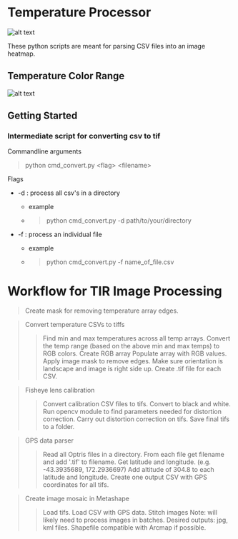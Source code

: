 # Temperature Processor
![alt text](https://github.com/thecalooch/temperature_parser/blob/master/images/heatmap_example.png)

These python scripts are meant for parsing CSV files into an image heatmap.

## Temperature Color Range
![alt text](https://github.com/thecalooch/temperature_parser/blob/master/images/temperature_range.png)

## Getting Started
### Intermediate script for converting csv to tif

Commandline arguments
>python cmd_convert.py \<flag\> \<filename\> 

Flags
* -d : process all csv's in a directory
  * example
  * >python cmd_convert.py -d path/to/your/directory

* -f : process an individual file 
  * example
  * >python cmd_convert.py -f name_of_file.csv
  
# Workflow for TIR Image Processing

> Create mask for removing temperature array edges. 

> Convert temperature CSVs to tiffs
 >> Find min and max temperatures across all temp arrays.
 >> Convert the temp range (based on the above min and max temps) to RGB colors.
 >> Create RGB array
 >> Populate array with RGB values.
 >> Apply image mask to remove edges.
 >> Make sure orientation is landscape and image is right side up.
 >> Create .tif file for each CSV.
 
> Fisheye lens calibration
 >> Convert calibration CSV files to tifs.
 >> Convert to black and white.
 >> Run opencv module to find parameters needed for distortion correction. 
 >> Carry out distortion correction on tifs.
 >> Save final tifs to a folder.
 
> GPS data parser
 >> Read all Optris files in a directory.
 >> From each file get filename and add '.tif' to filename.
 >> Get latitude and longitude. (e.g. -43.3935689, 172.2936697)
 >> Add altitude of 304.8 to each latitude and longitude.
 >> Create one output CSV with GPS coordinates for all tifs. 
 
> Create image mosaic in Metashape
 >> Load tifs.
 >> Load CSV with GPS data.
 >> Stitch images
 >> Note: will likely need to process images in batches.
 >> Desired outputs: jpg, kml files. Shapefile compatible with Arcmap if possible.


